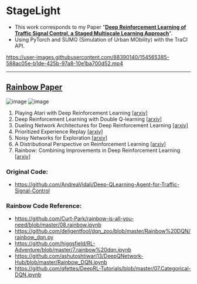 # StageLight

- This work corresponds to my Paper "[**Deep Reinforcement Learning of Traffic Signal Control, a Staged Multiscale Learning Approach**](#)".
- Using PyTorch and SUMO (Simulation of Urban MObility) with the TraCI API. 

https://user-images.githubusercontent.com/88390140/154565385-588ac05e-b1de-425b-97a8-10e1ba700d52.mp4 
______________________________________________________________________
## [**Rainbow Paper**](https://arxiv.org/pdf/1710.02298.pdf) 
![image](https://user-images.githubusercontent.com/88390140/154560059-ee3cd8fe-8ed2-494a-954d-3b666edeac6c.png)
![image](https://user-images.githubusercontent.com/88390140/154560102-8c0ac79b-f756-4c8e-b977-caa902425a3f.png)

  1. Playing Atari with Deep Reinforcement Learning [[arxiv]](https://www.cs.toronto.edu/~vmnih/docs/dqn.pdf) 
  2. Deep Reinforcement Learning with Double Q-learning [[arxiv]](https://arxiv.org/abs/1509.06461) 
  3. Dueling Network Architectures for Deep Reinforcement Learning [[arxiv]](https://arxiv.org/abs/1511.06581) 
  4. Prioritized Experience Replay [[arxiv]](https://arxiv.org/abs/1511.05952) 
  5. Noisy Networks for Exploration [[arxiv]](https://arxiv.org/abs/1706.10295) 
  6. A Distributional Perspective on Reinforcement Learning [[arxiv]](https://arxiv.org/pdf/1707.06887.pdf) 
  7. Rainbow: Combining Improvements in Deep Reinforcement Learning [[arxiv]](https://arxiv.org/abs/1710.02298) 

### Original Code: 
- https://github.com/AndreaVidali/Deep-QLearning-Agent-for-Traffic-Signal-Control 

### Rainbow Code Reference: 
- https://github.com/Curt-Park/rainbow-is-all-you-need/blob/master/08.rainbow.ipynb
- https://github.com/deligentfool/dqn_zoo/blob/master/Rainbow%20DQN/rainbow_dqn.py
- https://github.com/higgsfield/RL-Adventure/blob/master/7.rainbow%20dqn.ipynb
- https://github.com/ashutoshtiwari13/DeepQNetwork-Hub/blob/master/Rainbow_DQN.ipynb
- https://github.com/qfettes/DeepRL-Tutorials/blob/master/07.Categorical-DQN.ipynb 

